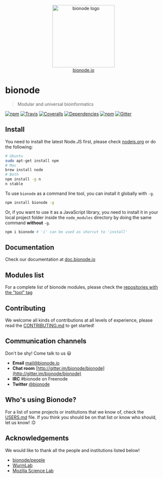 <p align="center">
  <a href="http://bionode.io">
    <img height="200" width="200" title="bionode" alt="bionode logo" src="https://rawgit.com/bionode/bionode/master/docs/bionode-logo.min.svg"/>
  </a>
  <br/>
  <a href="http://bionode.io/">bionode.io</a>
</p>


# bionode

> Modular and universal bioinformatics

[![npm](https://img.shields.io/npm/v/bionode.svg?style=flat-square)](http://npmjs.org/package/bionode)
[![Travis](https://img.shields.io/travis/bionode/bionode.svg?style=flat-square)](https://travis-ci.org/bionode/bionode)
[![Coveralls](https://img.shields.io/coveralls/bionode/bionode.svg?style=flat-square)](http://coveralls.io/r/bionode/bionode)
[![Dependencies](http://img.shields.io/david/bionode/bionode.svg?style=flat-square)](http://david-dm.org/bionode/bionode)
[![npm](https://img.shields.io/npm/dt/bionode.svg?style=flat-square)](https://www.npmjs.com/package/bionode)
[![Gitter](https://img.shields.io/gitter/room/nwjs/nw.js.svg?style=flat-square)](https://gitter.im/bionode/bionode)


## Install

You need to install the latest Node.JS first, please check [nodejs.org](http://nodejs.org) or do the following:

```bash
# Ubuntu
sudo apt-get install npm
# Mac
brew install node
# Both
npm install -g n
n stable
```

To use `bionode` as a command line tool, you can install it globally with `-g`.

```bash
npm install bionode -g
```

Or, if you want to use it as a JavaScript library, you need to install it in your local project folder inside the `node_modules` directory by doing the same command **without** `-g`.

```bash
npm i bionode # 'i' can be used as shorcut to 'install'
```


## Documentation

Check our documentation at [doc.bionode.io](http://doc.bionode.io)


## Modules list

For a complete list of bionode modules, please check the [repositories with the "tool" tag](https://github.com/search?q=org:bionode+topic:tool)


## Contributing

We welcome all kinds of contributions at all levels of experience, please read the [CONTRIBUTING.md](CONTRIBUTING.md) to get started!


## Communication channels

Don't be shy! Come talk to us :smiley:

* **Email** [mail@bionode.io](mailto:mail@bionode.io)
* **Chat room** [http://gitter.im/bionode/bionode](http://gitter.im/bionode/bionode)
* **IRC** #bionode on Freenode
* **Twitter** [@bionode](http://twitter.com/@bionode)


## Who's using Bionode?

For a list of some projects or institutions that we know of, check the [USERS.md](USERS.md) file. If you think you should be on that list or know who should, let us know! :D


## Acknowledgements

We would like to thank all the people and institutions listed below!

* [bionode/people](https://github.com/orgs/bionode/people)
* [WurmLab](http://wurmlab.github.io)
* [Mozilla Science Lab](https://science.mozilla.org)
